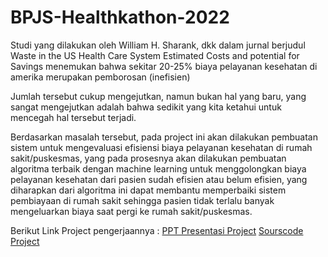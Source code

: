 # BPJS-Healthkathon-2022
Studi yang dilakukan oleh William H. Sharank, dkk dalam jurnal berjudul Waste in the US Health Care System Estimated Costs and potential for Savings menemukan bahwa sekitar 20-25% biaya pelayanan kesehatan di amerika merupakan pemborosan (inefisien)

Jumlah tersebut cukup mengejutkan, namun bukan hal yang baru, yang sangat mengejutkan adalah bahwa sedikit yang kita ketahui untuk mencegah hal tersebut terjadi.

Berdasarkan masalah tersebut, pada project ini akan dilakukan pembuatan sistem untuk mengevaluasi efisiensi biaya pelayanan kesehatan di rumah sakit/puskesmas, yang pada prosesnya akan dilakukan pembuatan algoritma terbaik dengan machine learning untuk menggolongkan biaya pelayanan kesehatan dari pasien sudah efisien atau belum efisien, yang diharapkan dari algoritma ini dapat membantu memperbaiki sistem pembiayaan di rumah sakit sehingga pasien tidak terlalu banyak mengeluarkan biaya saat pergi ke rumah sakit/puskesmas.

Berikut Link Project pengerjaannya :
[PPT Presentasi Project](https://github.com/ajrielrahayu/BPJS-Healthkathon-2022/blob/main/Machine%20Learning_ajrielrhy.pptx)
[Sourscode Project](https://github.com/ajrielrahayu/BPJS-Healthkathon-2022/blob/main/ajrielrhy%20-%201.ipynb)
